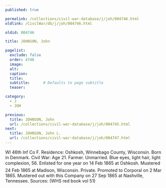 ```yaml
---
published: true

permalink: /collections/civil-war-database/j/joh/004746.html
oldlink: /CivilWar/db/j/joh/004746.html

oldid: 004746

title: JOHNSON, John

pagelist:
  exclude: false
  order: 4746
  image: 
  alt:
  caption:
  title:
  subtitle:      # Defaults to page subtitle
  teaser:

category: 
  - J 
  - JOH

previous:
  title: JOHNSON, John
  url: /collections/civil-war-database/j/joh/004745.html  
next:
  title: JOHNSON, John L.
  url: /collections/civil-war-database/j/joh/004747.html   
---
```

WI 46th Inf Co F. Residence: Oshkosh, Winnebago County, Wisconsin. Born in Denmark. Civil War: Age 21. Farmer. Unmarried. Blue eyes, light hair, light complexion, 5&#146;6&#148;. Enlisted for one year on 14 Feb 1865 at Oshkosh. Mustered 24 Feb 1865 at Madison, Wisconsin. Private. Promoted to Corporal on 2 Mar 1865. Mustered out with this Company on 27 Sep 1865 at Nashville, Tennessee. Sources: (WHS red book vol 51)